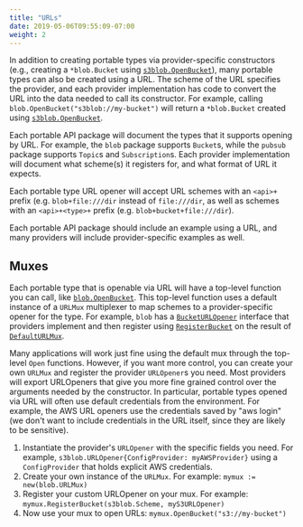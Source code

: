 ```yaml
---
title: "URLs"
date: 2019-05-06T09:55:09-07:00
weight: 2
---
```


In addition to creating portable types via provider-specific constructors
(e.g., creating a `*blob.Bucket` using [`s3blob.OpenBucket`][]), many portable types
can also be created using a URL. The scheme of the URL specifies the provider,
and each provider implementation has code to convert the URL into the data
needed to call its constructor. For example, calling
`blob.OpenBucket("s3blob://my-bucket")` will return a `*blob.Bucket` created
using [`s3blob.OpenBucket`][].

[`s3blob.OpenBucket`]: https://godoc.org/github.com/sraphs/gdk/blob/s3blob#OpenBucket

<!--more-->

Each portable API package will document the types that it supports opening
by URL. For example, the `blob` package supports `Bucket`s, while the `pubsub`
package supports `Topic`s and `Subscription`s. Each provider implementation will
document what scheme(s) it registers for, and what format of URL it expects.

Each portable type URL opener will accept URL schemes with an `<api>+` prefix
(e.g. `blob+file:///dir` instead of `file:///dir`, as well as schemes with an
`<api>+<type>+` prefix (e.g. `blob+bucket+file:///dir`).

Each portable API package should include an example using a URL, and
many providers will include provider-specific examples as well.

## Muxes

Each portable type that is openable via URL will have a top-level function
you can call, like [`blob.OpenBucket`][]. This top-level function uses a default
instance of a `URLMux` multiplexer to map schemes to a provider-specific
opener for the type. For example, `blob` has a [`BucketURLOpener`][] interface
that providers implement and then register using [`RegisterBucket`][] on the
result of [`DefaultURLMux`][].

Many applications will work just fine using the default mux through the
top-level `Open` functions. However, if you want more control, you can create
your own `URLMux` and register the provider `URLOpener`s you need. Most
providers will export URLOpeners that give you more fine grained control over
the arguments needed by the constructor. In particular, portable types opened
via URL will often use default credentials from the environment. For example,
the AWS URL openers use the credentials saved by "aws login" (we don't want
to include credentials in the URL itself, since they are likely to be
sensitive).

1. Instantiate the provider's `URLOpener` with the specific fields you need.
   For example, `s3blob.URLOpener{ConfigProvider: myAWSProvider}` using a
   `ConfigProvider` that holds explicit AWS credentials.
2. Create your own instance of the `URLMux`. For example: `mymux := new(blob.URLMux)`
3. Register your custom URLOpener on your mux. For example:
   `mymux.RegisterBucket(s3blob.Scheme, myS3URLOpener)`
4. Now use your mux to open URLs: `mymux.OpenBucket("s3://my-bucket")`

[`blob.OpenBucket`]: https://godoc.org/github.com/sraphs/gdk/blob#OpenBucket
[`BucketURLOpener`]: https://godoc.org/github.com/sraphs/gdk/blob#BucketURLOpener
[`DefaultURLMux`]: https://godoc.org/github.com/sraphs/gdk/blob#DefaultURLMux
[`RegisterBucket`]: https://godoc.org/github.com/sraphs/gdk/blob#URLMux.RegisterBucket
